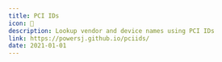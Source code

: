 ```yaml
---
title: PCI IDs
icon: 🔎
description: Lookup vendor and device names using PCI IDs
link: https://powersj.github.io/pciids/
date: 2021-01-01
---
```

